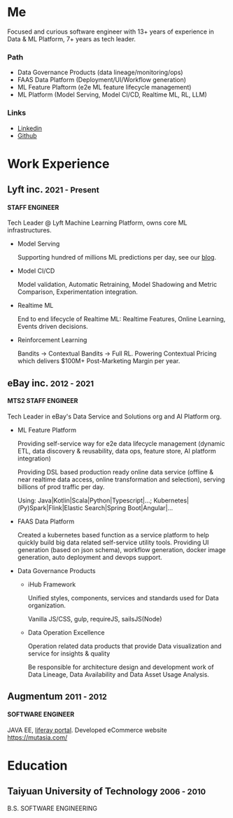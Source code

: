 # Me
Focused and curious software engineer with 13+ years of experience in Data & ML Platform, 7+ years as tech leader.

### Path

<ul className="steps steps-vertical">
  <li className="step step-primary">Data Governance Products (data lineage/monitoring/ops)</li>
  <li className="step step-primary">FAAS Data Platform (Deployment/UI/Workflow generation)</li>
  <li className="step step-primary">ML Feature Plaftorm (e2e ML feature lifecycle management)</li>
  <li data-content="now" className="step step-primary">ML Platform (Model Serving, Model CI/CD, Realtime ML, RL, LLM)</li>
</ul>

### Links

* [Linkedin](https://www.linkedin.com/in/hflhmartin/)
* [Github](https://github.com/martin-liu)

# Work Experience
## Lyft inc. <small>2021 - Present</small>
#### STAFF ENGINEER

Tech Leader @ Lyft Machine Learning Platform, owns core ML infrastructures.
* Model Serving

  Supporting hundred of millions ML predictions per day, see our [blog](https://eng.lyft.com/powering-millions-of-real-time-decisions-with-lyftlearn-serving-9bb1f73318dc).
* Model CI/CD

  Model validation, Automatic Retraining, Model Shadowing and Metric Comparison, Experimentation integration. 
* Realtime ML

  End to end lifecycle of Realtime ML: Realtime Features, Online Learning, Events driven decisions.
* Reinforcement Learning

  Bandits -> Contextual Bandits -> Full RL. Powering Contextual Pricing which delivers $100M+ Post-Marketing Margin per year.

## eBay inc. <small>2012 - 2021</small>
#### MTS2 STAFF ENGINEER

Tech Leader in eBay's Data Service and Solutions org and AI Platform org.

* ML Feature Platform

  Providing self-service way for e2e data lifecycle management (dynamic ETL, data discovery & reusability, data ops, feature store, AI platform integration)

  Providing DSL based production ready online data service (offline & near realtime data access, online transformation and selection), serving billions of prod traffic per day.

  Using: Java|Kotlin|Scala|Python|Typescript|...; Kubernetes|(Py)Spark|Flink|Elastic Search|Spring Boot|Angular|...


* FAAS Data Platform 

  Created a kubernetes based function as a service platform to help quickly build big data related self-service utility tools. Providing UI generation (based on json schema), workflow generation, docker image generation, auto deployment and devops support. 


* Data Governance Products
  + iHub Framework

    Unified styles, components, services and standards used for Data organization.

    Vanilla JS/CSS, gulp, requireJS, sailsJS(Node)

  + Data Operation Excellence

    Operation related data products that provide Data visualization and service for insights & quality

    Be responsible for architecture design and development work of Data Lineage, Data Availability and Data Asset Usage Analysis.

## Augmentum <small>2011 - 2012</small>
#### SOFTWARE ENGINEER

JAVA EE, [liferay portal](https://github.com/liferay/liferay-portal). Developed eCommerce website https://mutasia.com/

# Education
## Taiyuan University of Technology <small>2006 - 2010</small>
B.S. SOFTWARE ENGINEERING
